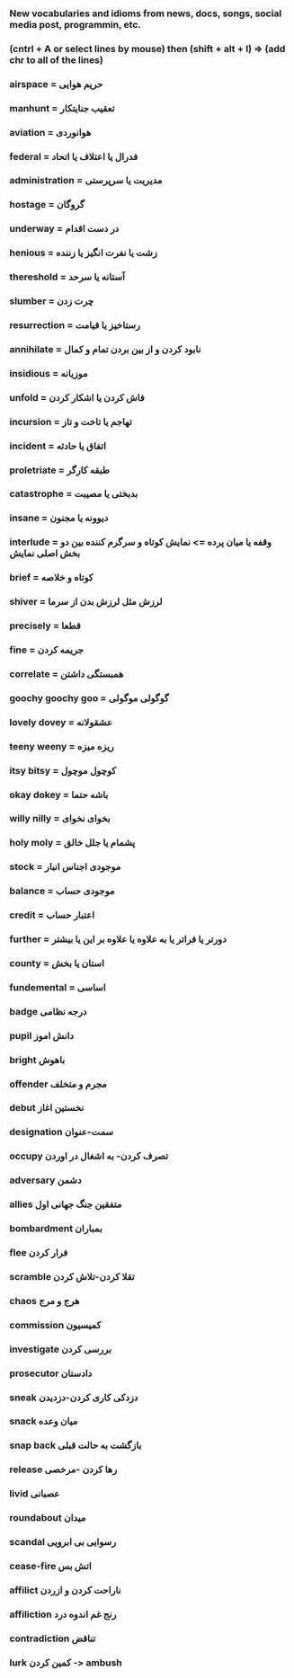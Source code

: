 ### New vocabularies and idioms from news, docs, songs, social media post, programmin, etc.

### (cntrl + A or select lines by mouse) then (shift + alt + I) => (add chr to all of the lines)

### airspace = حریم هوایی<br>
### manhunt = تعقیب جنایتکار<br>
### aviation = هوانوردی <br>
### federal = فدرال یا اعتلاف یا اتحاد<br>
### administration = مدیریت یا سرپرستی<br>
### hostage = گروگان<br>
### underway = در دست اقدام<br>
### henious = زشت یا نفرت انگیز یا زننده<br>
### thereshold = آستانه یا سرحد <br>
### slumber = چرت زدن<br>
### resurrection = رستاخیز یا قیامت<br>
### annihilate = نابود کردن و از بین بردن تمام و کمال<br>
### insidious = موزیانه<br>
### unfold = فاش کردن یا اشکار کردن<br>
### incursion = تهاجم یا تاخت و تاز <br>
### incident = اتفاق یا حادثه <br>
### proletriate = طبقه کارگر<br>
### catastrophe = بدبختی یا مصیبت<br>
### insane = دیوونه یا مجنون<br>
### interlude = وقفه یا میان پرده => نمایش کوتاه و سرگرم کننده بین دو بخش اصلی نمایش<br>
### brief = کوتاه و خلاصه<br>
### shiver = لرزش مثل لرزش بدن از سرما<br>
### precisely = قطعا<br>
### fine = جریمه کردن<br>
### correlate = همبستگی داشتن<br>
### goochy goochy goo = گوگولی موگولی<br>
### lovely dovey = عشقولانه<br>
### teeny weeny = ریزه میزه<br>
### itsy bitsy = کوچول موچول<br>
### okay dokey = باشه حتما<br>
### willy nilly = بخوای نخوای<br>
### holy moly = پشمام یا جلل خالق<br>
### stock = موجودی اجناس انبار<br>
### balance = موجودی حساب<br>
### credit = اعتبار حساب<br>
### further = دورتر یا فراتر یا به علاوه یا علاوه بر این  یا بیشتر <br>
### county = استان یا بخش<br>
### fundemental = اساسی
### badge درجه نظامی
### pupil دانش اموز
### bright باهوش
### offender مجرم و متخلف
### debut  نخستین اغاز
### designation  سمت-عنوان
### occupy تصرف کردن- به اشغال در اوردن
### adversary دشمن
### allies متفقین جنگ جهانی اول
### bombardment بمباران
### flee فرار کردن
### scramble تقلا کردن-تلاش کردن
### chaos هرج و مرج
### commission کمیسیون
### investigate بررسی کردن
### prosecutor دادستان
### sneak دزدکی کاری کردن-دزدیدن
### snack میان وعده
### snap back بازگشت به حالت قبلی
### release رها کردن -مرخصی
### livid عصبانی
### roundabout میدان
### scandal رسوایی بی ابرویی
### cease-fire اتش بس
### affilict ناراحت کردن و ازردن
### affiliction رنج غم اندوه درد
### contradiction تناقض
### lurk کمین کردن -> ambush